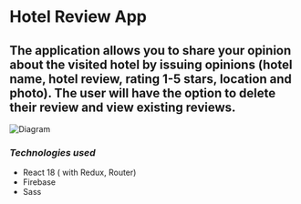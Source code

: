 # Hotel Review App

## The application allows you to share your opinion about the visited hotel by issuing opinions (hotel name, hotel review, rating 1-5 stars, location and photo). The user will have the option to delete their review and view existing reviews.
![Diagram](https://i.ibb.co/Kq96DDS/Use-Case-Diagram.png)


### ***Technologies used***
- React 18 ( with Redux, Router)
- Firebase
- Sass

